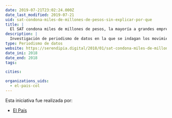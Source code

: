 ```yaml
---
date: 2019-07-21T23:02:24.000Z
date_last_modified: 2019-07-21
uid: sat-condona-miles-de-millones-de-pesos-sin-explicar-por-que
title: |
  El SAT condona miles de millones de pesos, la mayoría a grandes empresas, sin explicar por qué
description: |
  Investigación de periodismo de datos en la que se indagan los movimientos irregulares en las que incidió el SAT (El Portal del Servicio de Administración Tributaria) de la Secretaría de Hacienda y Crédito Público entre el  2015 a 2017.
type: Periodismo de datos
website: https://serendipia.digital/2018/01/sat-condona-miles-de-millones-de-pesos-sin-explicar-por-que/
date_ini: 2018
date_end: 2018
tags:

cities: 

organizations_uids:
  - el-pais-col
---
```


Esta iniciativa fue realizada por:

- [El País](/organizaciones/el-pais-col)
